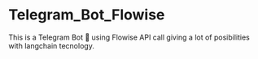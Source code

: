 # Telegram_Bot_Flowise
This is a Telegram Bot 🤖 using Flowise API call giving a lot of posibilities with langchain tecnology.
